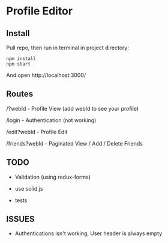 # Profile Editor

## Install

Pull repo, then run in terminal in project directory:

    npm install
    npm start

And open http://localhost:3000/

## Routes

/?webId - Profile View (add webId to see your profile)

/login - Authentication (not working)

/edit?webId - Profile Edit

/friends?webId - Paginated View / Add / Delete Friends

## TODO

- Validation (using redux-forms)

- use solid.js

- tests

## ISSUES

- Authentications isn't working, User header is always empty
